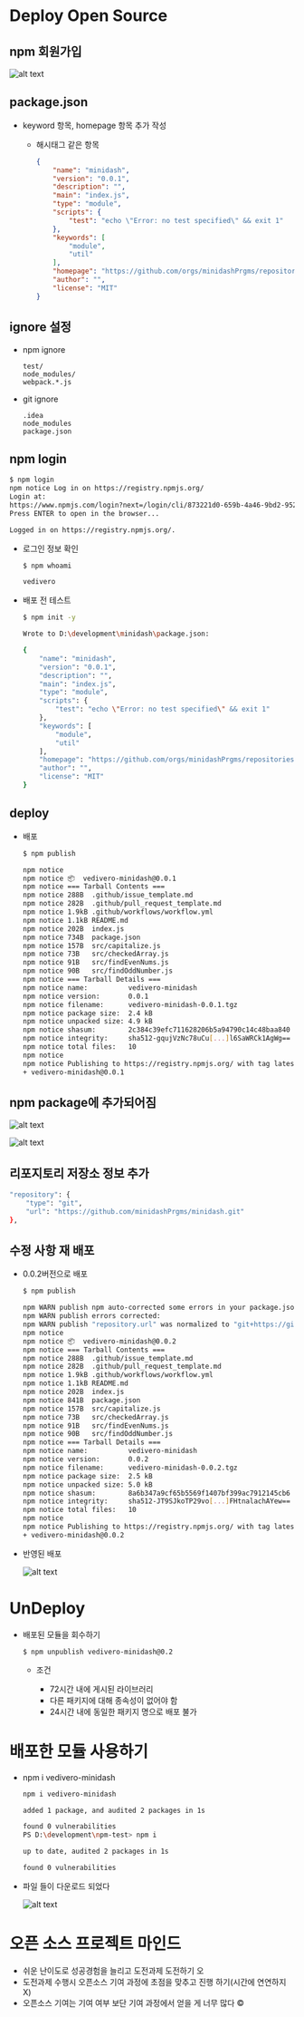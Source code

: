 # Deploy Open Source

## npm 회원가입

![alt text](image.png)

## package.json

- keyword 항목, homepage 항목 추가 작성

    - 해시태그 같은 항목
        ```json
        {
            "name": "minidash",
            "version": "0.0.1",
            "description": "",
            "main": "index.js",
            "type": "module",
            "scripts": {
                "test": "echo \"Error: no test specified\" && exit 1"
            },
            "keywords": [
                "module",
                "util"
            ],
            "homepage": "https://github.com/orgs/minidashPrgms/repositories",
            "author": "",
            "license": "MIT"
        }
        ```

## ignore 설정

- npm ignore

    ```
    test/
    node_modules/
    webpack.*.js
    ```

- git ignore

    ```
    .idea
    node_modules
    package.json
    ```

## npm login

```bash
$ npm login
npm notice Log in on https://registry.npmjs.org/
Login at:
https://www.npmjs.com/login?next=/login/cli/873221d0-659b-4a46-9bd2-952c7791a618
Press ENTER to open in the browser...

Logged in on https://registry.npmjs.org/.
```

- 로그인 정보 확인

    ```bash
    $ npm whoami
    
    vedivero
    ```

- 배포 전 테스트

    ```bash
    $ npm init -y

    Wrote to D:\development\minidash\package.json:

    {
        "name": "minidash",
        "version": "0.0.1",
        "description": "",
        "main": "index.js",
        "type": "module",
        "scripts": {
            "test": "echo \"Error: no test specified\" && exit 1"
        },
        "keywords": [
            "module",
            "util"
        ],
        "homepage": "https://github.com/orgs/minidashPrgms/repositories",
        "author": "",
        "license": "MIT"
    }
    ```

## deploy

- 배포

    ```bash
    $ npm publish

    npm notice 
    npm notice 📦  vedivero-minidash@0.0.1
    npm notice === Tarball Contents ===
    npm notice 288B  .github/issue_template.md
    npm notice 282B  .github/pull_request_template.md
    npm notice 1.9kB .github/workflows/workflow.yml
    npm notice 1.1kB README.md
    npm notice 202B  index.js
    npm notice 734B  package.json
    npm notice 157B  src/capitalize.js
    npm notice 73B   src/checkedArray.js
    npm notice 91B   src/findEvenNums.js
    npm notice 90B   src/findOddNumber.js
    npm notice === Tarball Details ===
    npm notice name:          vedivero-minidash
    npm notice version:       0.0.1
    npm notice filename:      vedivero-minidash-0.0.1.tgz
    npm notice package size:  2.4 kB
    npm notice unpacked size: 4.9 kB
    npm notice shasum:        2c384c39efc711628206b5a94790c14c48baa840
    npm notice integrity:     sha512-gqujVzNc78uCu[...]l6SaWRCk1AgWg==
    npm notice total files:   10
    npm notice
    npm notice Publishing to https://registry.npmjs.org/ with tag latest and default access
    + vedivero-minidash@0.0.1
    ```

## npm package에 추가되어짐

![alt text](image-1.png)

![alt text](image-2.png)

## 리포지토리 저장소 정보 추가

```bash
"repository": {
    "type": "git",
    "url": "https://github.com/minidashPrgms/minidash.git"
},
```

## 수정 사항 재 배포

- 0.0.2버전으로 배포

    ```bash
    $ npm publish

    npm WARN publish npm auto-corrected some errors in your package.json when publishing.  Please run "npm pkg fix" to address these errors.
    npm WARN publish errors corrected:
    npm WARN publish "repository.url" was normalized to "git+https://github.com/minidashPrgms/minidash.git"
    npm notice 
    npm notice 📦  vedivero-minidash@0.0.2
    npm notice === Tarball Contents ===
    npm notice 288B  .github/issue_template.md
    npm notice 282B  .github/pull_request_template.md
    npm notice 1.9kB .github/workflows/workflow.yml
    npm notice 1.1kB README.md
    npm notice 202B  index.js
    npm notice 841B  package.json
    npm notice 157B  src/capitalize.js
    npm notice 73B   src/checkedArray.js
    npm notice 91B   src/findEvenNums.js
    npm notice 90B   src/findOddNumber.js
    npm notice === Tarball Details ===
    npm notice name:          vedivero-minidash
    npm notice version:       0.0.2
    npm notice filename:      vedivero-minidash-0.0.2.tgz
    npm notice package size:  2.5 kB
    npm notice unpacked size: 5.0 kB
    npm notice shasum:        8a6b347a9cf65b5569f1407bf399ac7912145cb6
    npm notice integrity:     sha512-JT9SJkoTP29vo[...]FHtnalachAYew==
    npm notice total files:   10
    npm notice
    npm notice Publishing to https://registry.npmjs.org/ with tag latest and default access
    + vedivero-minidash@0.0.2
    ```

- 반영된 배포

    ![alt text](image-3.png)




# UnDeploy

- 배포된 모듈을 회수하기

    `$ npm unpublish vedivero-minidash@0.2`

    - 조건

        - 72시간 내에 게시된 라이브러리
        - 다른 패키지에 대해 종속성이 없어야 함 
        - 24시간 내에 동일한 패키지 명으로 배포 불가


# 배포한 모듈 사용하기

- npm i vedivero-minidash

    ```bash
    npm i vedivero-minidash

    added 1 package, and audited 2 packages in 1s

    found 0 vulnerabilities
    PS D:\development\npm-test> npm i

    up to date, audited 2 packages in 1s

    found 0 vulnerabilities
    ```

- 파일 들이 다운로드 되었다

    ![alt text](image-4.png)

# 오픈 소스 프로젝트 마인드
- 쉬운 난이도로 성공경험을 늘리고 도전과제 도전하기 오
- 도전과제 수행시 오픈소스 기여 과정에 초점을 맞추고 진행 하기(시간에 연연하지 X)
- 오픈소스 기여는 기여 여부 보단 기여 과정에서 얻을 게 너무 많다 ©
